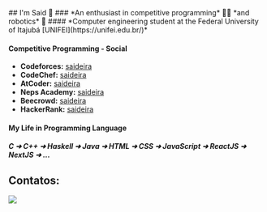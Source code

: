 <div>
  ## I'm Said 👋
  ### *An enthusiast in competitive programming* 👨‍💻 *and robotics* 🤖 </h3>
  #### *Computer engineering student at the Federal University of Itajubá [UNIFEI](https://unifei.edu.br/)*

  #### Competitive Programming - Social
  * **Codeforces:** [saideira](https://codeforces.com/profile/saideira)
  * **CodeChef:** [saideira](https://www.codechef.com/users/saideira)
  * **AtCoder:** [saideira](https://atcoder.jp/users/saideira)
  * **Neps Academy:** [saideira](https://neps.academy/br/user/20159)
  * **Beecrowd:** [saideira](https://www.beecrowd.com.br/judge/pt/profile/570489)
  * **HackerRank:** [saideira](https://www.hackerrank.com/saideira)

  #### My Life in Programming Language
  ##### C ➜ C++ ➜ Haskell ➜ Java ➜ HTML ➜ CSS ➜ JavaScript ➜ ReactJS ➜ NextJS ➜ ... 

  <h2> Contatos: </h2> 
  <div>
    <a href = "mailto:brunosaidalvesdesouza@gmail.com">
      <img src="https://img.shields.io/badge/Gmail-D14836?style=for-the-badge&logo=gmail&logoColor=white" target="_blank" >
    </a>
</div>
</div>

